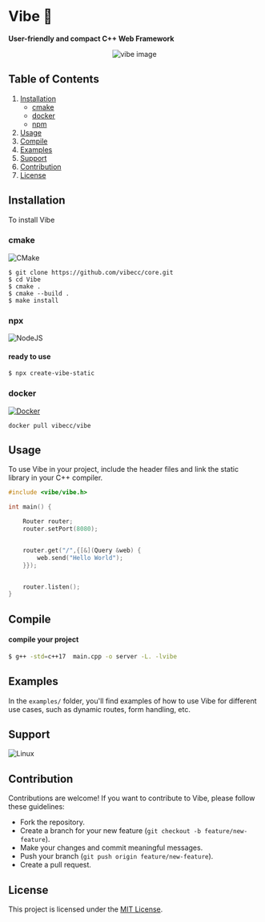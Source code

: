 
# Vibe 🍃

**User-friendly and compact C++ Web Framework**

<div style=" display:flex; justify-content: center">
    <img src="https://drive.google.com/thumbnail?id=1YR1hFh0S9FR4MdWKz05PXlbWp9t1nsAr&sz=w-h" alt="vibe image">
    
</div>

## Table of Contents
1. [Installation](#installation)
    - [cmake](#cmake)
    - [docker](#docker)
    - [npm](#npm)
2. [Usage](#usage)
3. [Compile](#compile)
4. [Examples](#examples)
5. [Support](#support)
6. [Contribution](#contribution)
7. [License](#license)



## Installation

To install Vibe

### cmake

<img alt="CMake" src="https://img.shields.io/badge/CMake-%23008FBA.svg?style=for-the-badge&logo=cmake&logoColor=white"/>

```shell
$ git clone https://github.com/vibecc/core.git
$ cd Vibe
$ cmake .
$ cmake --build .
$ make install
```

### npx

<img alt="NodeJS" src="https://img.shields.io/badge/node.js-%2343853D.svg?style=for-the-badge&logo=node-dot-js&logoColor=white"/>

#### ready to use 
```shell
$ npx create-vibe-static
```

### docker

[![Docker](https://img.shields.io/badge/Docker-2496ED?logo=docker&logoColor=fff)](#)

```shell
docker pull vibecc/vibe
```


## Usage

To use Vibe in your project, include the header files and link the static library in your C++ compiler.

```cpp
#include <vibe/vibe.h>

int main() {

    Router router;
    router.setPort(8080);


    router.get("/",{[&](Query &web) {
        web.send("Hello World");
    }});


    router.listen();
}
```

## Compile
#### compile your project
```bash
$ g++ -std=c++17  main.cpp -o server -L. -lvibe
```


## Examples

In the `examples/` folder, you'll find examples of how to use Vibe for different use cases, such as dynamic routes, form handling, etc.

## Support

<img alt="Linux" src="https://img.shields.io/badge/Linux-FCC624?style=for-the-badge&logo=linux&logoColor=black">

## Contribution

Contributions are welcome! If you want to contribute to Vibe, please follow these guidelines:
- Fork the repository.
- Create a branch for your new feature (`git checkout -b feature/new-feature`).
- Make your changes and commit meaningful messages.
- Push your branch (`git push origin feature/new-feature`).
- Create a pull request.

## License

This project is licensed under the [MIT License](LICENSE).
